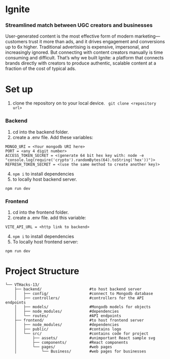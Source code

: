 # Ignite
### Streamlined match between UGC creators and businesses
User-generated content is the most effective form of modern marketing—customers trust it more than ads, and it drives engagement and conversions up to 6x higher. Traditional advertising is expensive, impersonal, and increasingly ignored. But connecting with content creators manually is time consuming and difficult. That’s why we built Ignite: a platform that connects brands directly with creators to produce authentic, scalable content at a fraction of the cost of typical ads.

# Set up
1. clone the repository on to your local device.
``` git clone <repository url>```
### Backend
1. cd into the backend folder.
2. create a .env file. Add these variables:
```
MONGO_URI = <Your mongodb URI here>
PORT = <any 4 digit number>
ACCESS_TOKEN_SECRET = <(generate 64 bit hex key with: node -e "console.log(require('crypto').randomBytes(64).toString('hex'))")>
REFRESH_TOKEN_SECRET = <(use the same method to create another key)>
```
4. `npm i` to install dependencies
5. to locally host backend server.
```
npm run dev 
```
### Frontend
1. cd into the frontend folder.
2. create a .env file. add this variable:
```
VITE_API_URL = <http link to backend>
```
4. `npm i` to install dependencies
5. To locally host frontend server:
```
npm run dev
```
# Project Structure
```
└── VTHacks-13/
    ├── backend/                     #to host backend server
    │   ├── config/                  #connect to Mongodb database
    │   ├── controllers/             #controllers for the API endpoints
    │   ├── models/                  #Mongodb models for objects
    │   ├── node_modules/            #dependencies
    │   └── routes/                  #API endpoints
    ├── frontend/                    #to host frontend server
    │   ├── node_modules/            #dependencies 
    │   ├── public/                  #contains logo
    │   └── src/                     #contains code for project
    │       ├── assets/              #unimportant React sample svg
    │       ├── components/          #React components
    │       └── pages/               #web pages
    │           └── Business/        #web pages for businesses
```
